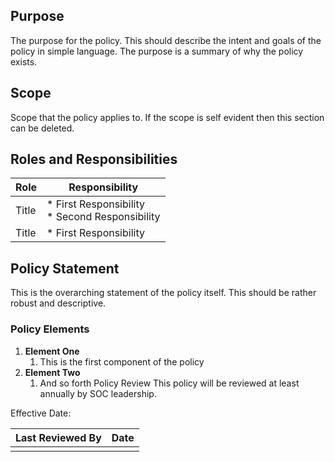 ## Purpose
The purpose for the policy.  This should describe the intent and goals of the policy in simple language.  The purpose is a summary of why the policy exists.
## Scope
Scope that the policy applies to.  If the scope is self evident then this section can be deleted.
## Roles and Responsibilities

| Role  | Responsibility                                    |
| ----- | ------------------------------------------------- |
| Title | * First Responsibility<br/>* Second Responsibility |
| Title | * First Responsibility                                                |

## Policy Statement
This is the overarching statement of the policy itself.  This should be rather robust and descriptive.
### Policy Elements
1. **Element One**
	1. This is the first component of the policy
2. **Element Two**
	1. And so forth
Policy Review
This policy will be reviewed at least annually by SOC leadership.

Effective Date:

|Last Reviewed By     | Date    |
| --- | --- |
|     |     |

